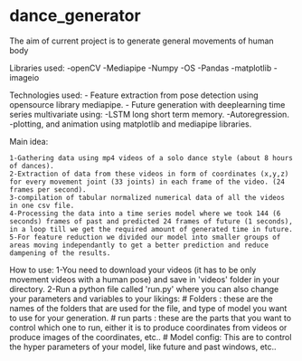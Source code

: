 # dance_generator
The aim of current project is to generate general movements of human body

Libraries used: 
    -openCV
    -Mediapipe
    -Numpy
    -OS
    -Pandas
    -matplotlib
    -imageio

Technologies used: 
    - Feature extraction from pose detection using opensource library mediapipe.
    - Future generation with deeplearning time series multivariate using: 
        -LSTM long short term memory.
        -Autoregression.
    -plotting, and animation using matplotlib and mediapipe libraries.

Main idea: 

    1-Gathering data using mp4 videos of a solo dance style (about 8 hours of dances).
    2-Extraction of data from these videos in form of coordinates (x,y,z) for every movement joint (33 joints) in each frame of the video. (24 frames per second).
    3-compilation of tabular normalized numerical data of all the videos in one csv file.
    4-Processing the data into a time series model where we took 144 (6 seconds) frames of past and predicted 24 frames of future (1 seconds), in a loop till we get the required amount of generated time in future. 
    5-For feature reduction we divided our model into smaller groups of areas moving independantly to get a better prediction and reduce dampening of the results.

How to use: 
    1-You need to download your videos (it has to be only movement videos with a human pose) and save in 'videos' folder in your directory.
    2-Run a python file called 'run.py' where you can also change your parameters and variables to your likings:
        # Folders : these are the names of the folders that are used for the file, and type of model you want to use for your generation.
        # run parts : these are the parts that you want to control which one to run, either it is to produce coordinates from videos or produce images of the coordinates, etc..
        # Model config: This are to control the hyper parameters of your model, like future and past windows, etc..
